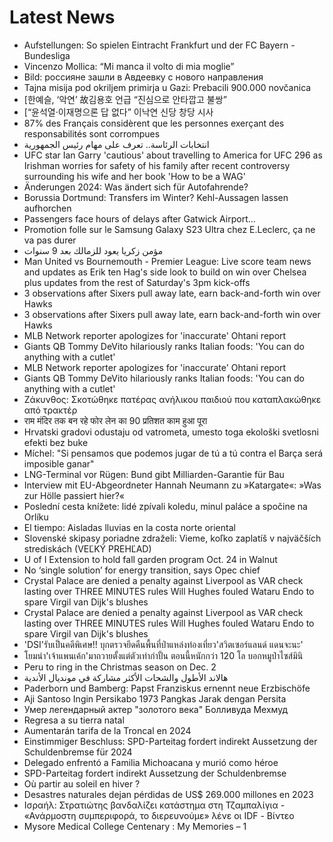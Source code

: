 # Latest News
-  Aufstellungen: So spielen Eintracht Frankfurt und der FC Bayern - Bundesliga
-  Vincenzo Mollica: “Mi manca il volto di mia moglie”
-  Bild: россияне зашли в Авдеевку с нового направления
-  Tajna misija pod okriljem primirja u Gazi: Prebacili 900.000 novčanica
-  [한예슬, ‘악연’ 故김용호 언급 “진심으로 안타깝고 불쌍”
-  [“윤석열·이재명으론 답 없다” 이낙연 신당 창당 시사
-  87% des Français considèrent que les personnes exerçant des responsabilités sont corrompues
-  انتخابات الرئاسة.. تعرف على مهام رئيس الجمهورية
-  UFC star Ian Garry 'cautious' about travelling to America for UFC 296 as Irishman worries for safety of his family after recent controversy surrounding his wife and her book 'How to be a WAG'
-  Änderungen 2024: Was ändert sich für Autofahrende?
-  Borussia Dortmund: Transfers im Winter? Kehl-Aussagen lassen aufhorchen
-  Passengers face hours of delays after Gatwick Airport...
-  Promotion folle sur le Samsung Galaxy S23 Ultra chez E.Leclerc, ça ne va pas durer
-  مؤمن زكريا يعود للزمالك بعد 9 سنوات
-  Man United vs Bournemouth - Premier League: Live score team news and updates as Erik ten Hag's side look to build on win over Chelsea plus updates from the rest of Saturday's 3pm kick-offs
-  3 observations after Sixers pull away late, earn back-and-forth win over Hawks
-  3 observations after Sixers pull away late, earn back-and-forth win over Hawks
-  MLB Network reporter apologizes for 'inaccurate' Ohtani report
-  Giants QB Tommy DeVito hilariously ranks Italian foods: 'You can do anything with a cutlet'
-  MLB Network reporter apologizes for 'inaccurate' Ohtani report
-  Giants QB Tommy DeVito hilariously ranks Italian foods: 'You can do anything with a cutlet'
-  Ζάκυνθος: Σκοτώθηκε πατέρας ανήλικου παιδιού που καταπλακώθηκε από τρακτέρ
-  राम मंदिर तक बन रहे फोर लेन का 90 प्रतिशत काम हुआ पूरा
-  Hrvatski gradovi odustaju od vatrometa, umesto toga ekološki svetlosni efekti bez buke
-  Míchel: "Si pensamos que podemos jugar de tú a tú contra el Barça será imposible ganar"
-  LNG-Terminal vor Rügen: Bund gibt Milliarden-Garantie für Bau
-  Interview mit EU-Abgeordneter Hannah Neumann zu »Katargate«: »Was zur Hölle passiert hier?«
-  Poslední cesta knížete: lidé zpívali koledu, minul paláce a spočine na Orlíku
-  El tiempo: Aisladas lluvias en la costa norte oriental
-  Slovenské skipasy poriadne zdraželi: Vieme, koľko zaplatíš v najväčších strediskách (VEĽKÝ PREHĽAD)
-  U of I Extension to hold fall garden program Oct. 24 in Walnut
-  No ‘single solution’ for energy transition, says Opec chief
-  Crystal Palace are denied a penalty against Liverpool as VAR check lasting over THREE MINUTES rules Will Hughes fouled Wataru Endo to spare Virgil van Dijk's blushes
-  Crystal Palace are denied a penalty against Liverpool as VAR check lasting over THREE MINUTES rules Will Hughes fouled Wataru Endo to spare Virgil van Dijk's blushes
-  'DSI'รับเป็นคดีพิเศษ!! บุกตรวจยึดคืนพื้นที่ป่าแหล่งท่องเที่ยว'สวิตเซอร์แลนด์ แดนจะนะ'
-  โยมนำ'เจ้าแพนเค้ก'มาถวายตั้งแต่ตัวเท่ากำปั้น ตอนนี้หนักกว่า 120 โล บอกหมูป่าไซส์มินิ
-  Peru to ring in the Christmas season on Dec. 2
-  هالاند الأطول والشحات الأكثر مشاركة في مونديال الأندية
-  Paderborn und Bamberg: Papst Franziskus ernennt neue Erzbischöfe
-  Aji Santoso Ingin Persikabo 1973 Pangkas Jarak dengan Persita
-  Умер легендарный актер "золотого века" Болливуда Мехмуд
-  Regresa a su tierra natal
-  Aumentarán tarifa de la Troncal en 2024
-  Einstimmiger Beschluss: SPD-Parteitag fordert indirekt Aussetzung der Schuldenbremse für 2024
-  Delegado enfrentó a Familia Michoacana y murió como héroe
-  SPD-Parteitag fordert indirekt Aussetzung der Schuldenbremse
-  Où partir au soleil en hiver ?
-  Desastres naturales dejan pérdidas de US$ 269.000 millones en 2023
-  Ισραήλ: Στρατιώτης βανδαλίζει κατάστημα στη Τζαμπαλίγια - «Ανάρμοστη συμπεριφορά, το διερευνούμε» λένε οι IDF - Βίντεο
-  Mysore Medical College Centenary : My Memories – 1
